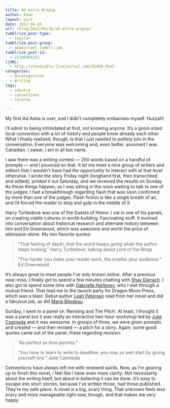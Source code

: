 ```yaml
---
title: Ad Astra Wrapup
author: Adam
layout: post
date: 2012-04-16
url: /blog/2012/04/16/ad-astra-wrapup/
tumblrize_post-type:
  - regular
tumblrize_post-group:
  - adamisrael.tumblr.com
tumblrize_post-id:
  - 21196465252
ljURL:
  - http://stonetable.livejournal.com/91488.html
categories:
  - Uncategorized
  - Writing
tags:
  - adastra
  - conventions
  - toronto

---
```

My first Ad Astra is over, and I didn&#8217;t completely embarrass myself. Huzzah!

I&#8217;ll admit to being intimidated at first, not knowing anyone. It&#8217;s a good-sized local convention with a lot of history and people know already each other. What I finally realized, though, is that I just needed to _politely_ join in the conversation. Everyone was welcoming and, even better, assumed I was Canadian. I swear, I am in all but name.

I saw there was a writing contest &#8212; 250 words based on a handful of prompts &#8212; and I pounced on that. It let me meet a nice group of writers and editors that I wouldn&#8217;t have had the opportunity to interact with at that level otherwise. I wrote the story Friday night (longhand first, then transcribed and edited), printed it out Saturday, and we received the results on Sunday. As these things happen, as I was sitting in the room waiting to talk to one of the judges, I had a breakthrough regarding flash that was soon confirmed by more than one of the judges. Flash fiction is like a single breath of air, and I&#8217;d forced the reader to stop and gulp in the middle of it.

Harry Turtledove was one of the Guests of Honor. I sat in one of his panels, on creating viable cultures in world-building. Fascinating stuff. It evolved into conversation about historical research and alternate history between him and Ed Greenwood, which was awesome and worth the price of admission alone. My two favorite quotes:

> &#8220;That feeling of depth, that the world keeps going when the author stops looking.&#8221; Harry Turtledove, talking about Lord of the Rings
>
> &#8220;The harder you make your reader work, the smaller your audience.&#8221; Ed Greenwood

It&#8217;s always great to meet people I&#8217;ve only known online. After a previous near-miss, I finally got to spend a few minutes chatting with [Shay Darrach](1). I also got to spend some time with [Gabrielle Harbowy](2), who I met through a mutual friend. That lead me to the launch party for Dragon Moon Press, which was a blast. Debut author [Leah Petersen](3) read from her novel and did a fabulous job, as did [Marie Bilodeau](4).

Sunday, I went to a panel on &#8216;Revising and The Pitch&#8217;. At least, I thought it was a panel but it was really an interactive two-hour workshop led by [Julie Czerneda](5) and it was awesome. In groups of three, we were given prompts and created &#8212; and then revised &#8212; a pitch for a story. Again, some good quotes came out of the panel, these regarding revision:

> &#8220;As perfect as time permits.&#8221;
>
> &#8220;You have to learn to write to deadline; you may as well start by giving yourself one.&#8221; Julie Czerneda

Conventions have always left me with renewed spirits. Now, as I&#8217;m gearing up to finish this novel, I feel like I have even more clarity. Not necessarily about the writing itself, but about in believing it can be done. It&#8217;s easy to escape into short stories, because I&#8217;ve written those, had those published. They&#8217;re my safe place. A novel is a big, scary thing. That unknown feels less scary and more manageable right now, though, and that makes me very happy.

 [1]: http://shaydchara.dreamwidth.org/
 [2]: http://www.gabrielle-edits.com/
 [3]: http://www.leahpetersen.com/
 [4]: http://mariebilodeau.blogspot.ca/
 [5]: http://www.czerneda.com/
